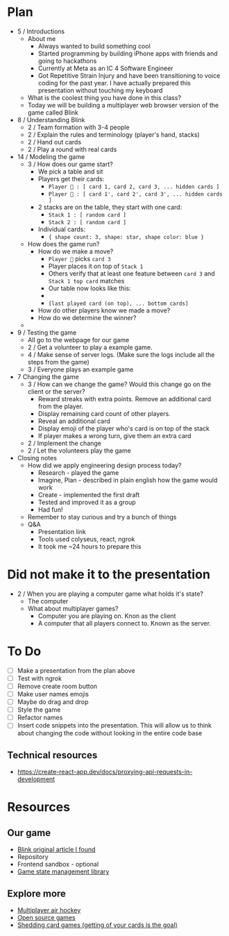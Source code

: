 # Plan

- 5 / Introductions
  - About me
    - Always wanted to build something cool
    - Started programming by building iPhone apps with friends and going to hackathons
    - Currently at Meta as an IC 4 Software Engineer
    - Got Repetitive Strain Injury and have been transitioning to voice coding for the past year. I have actually prepared this presentation without touching my keyboard
  - What is the coolest thing you have done in this class?
  - Today we will be building a multiplayer web browser version of the game called Blink
- 8 / Understanding Blink
  - 2 / Team formation with 3-4 people
  - 2 / Explain the rules and terminology (player's hand, stacks)
  - 2 / Hand out cards
  - 2 / Play a round with real cards
- 14 / Modeling the game
  - 3 / How does our game start?
    - We pick a table and sit
    - Players get their cards:
      - `Player 🌝 : [ card 1, card 2, card 3, ... hidden cards ]`
      - `Player 🤡 : [ card 1', card 2', card 3', ... hidden cards ]`
    - 2 stacks are on the table, they start with one card:
      - `Stack 1 : [ random card ]`
      - `Stack 2 : [ random card ]`
    - Individual cards:
      - `{ shape count: 3, shape: star, shape color: blue }`
  - How does the game run?
    - How do we make a move?
      - `Player 🌝` picks `card 3`
      - Player places it on top of `Stack 1`
      - Others verify that at least one feature between `card 3` and `Stack 1 top card` matches
      - Our table now looks like this:
      -
      - `[last played card (on top), ... bottom cards]`
    - How do other players know we made a move?
    - How do we determine the winner?
  -
- 9 / Testing the game
  - All go to the webpage for our game
  - 2 / Get a volunteer to play a example game.
  - 4 / Make sense of server logs. (Make sure the logs include all the steps from the game)
  - 3 / Everyone plays an example game
- 7 Changing the game
  - 3 / How can we change the game? Would this change go on the client or the server?
    - Reward streaks with extra points. Remove an additional card from the player.
    - Display remaining card count of other players.
    - Reveal an additional card
    - Display emoji of the player who's card is on top of the stack
    - If player makes a wrong turn, give them an extra card
  - 2 / Implement the change
  - 2 / Let the volunteers play the game
- Closing notes
  - How did we apply engineering design process today?
    - Research - played the game
    - Imagine, Plan - described in plain english how the game would work
    - Create - implemented the first draft
    - Tested and improved it as a group
    - Had fun!
  - Remember to stay curious and try a bunch of things
  - Q&A
    - Presentation link
    - Tools used colyseus, react, ngrok
    - It took me ~24 hours to prepare this

# Did not make it to the presentation

- 2 / When you are playing a computer game what holds it's state?
  - The computer
  - What about multiplayer games?
    - Computer you are playing on. Knon as the client
    - A computer that all players connect to. Known as the server.

# To Do

- [ ] Make a presentation from the plan above
- [ ] Test with ngrok
- [ ] Remove create room button
- [ ] Make user names emojis
- [ ] Maybe do drag and drop
- [ ] Style the game
- [ ] Refactor names
- [ ] Insert code snippets into the presentation. This will allow us to think about changing the code without looking in the entire code base

## Technical resources

- https://create-react-app.dev/docs/proxying-api-requests-in-development

# Resources

## Our game

- [Blink original article I found](https://susan-joy-clark.com/2018//24/if-you-like-uno-and-dutch-blitz-youll-love-blink/)
- Repository
- Frontend sandbox - optional
- [Game state management library](https://github.com/colyseus/colyseus)

## Explore more

- [Multiplayer air hockey](http://sqoff.com/)
- [Open source games](https://github.com/leereilly/games)
- [Shedding card games (getting of your cards is the goal)](https://en.wikipedia.org/wiki/List_of_shedding-type_games)
